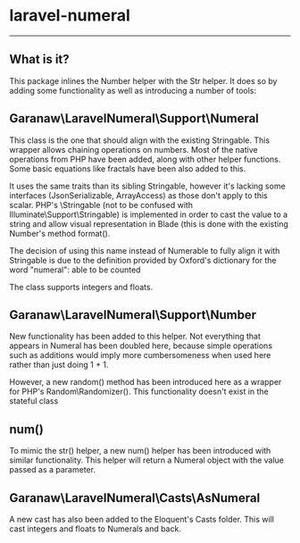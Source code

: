 # laravel-numeral

---

## What is it?

This package inlines the Number helper with the Str helper. It does so by adding some functionality as well as introducing a number of tools:

## Garanaw\LaravelNumeral\Support\Numeral

This class is the one that should align with the existing Stringable. This wrapper allows chaining operations on numbers. Most of the native operations from PHP have been added, along with other helper functions. Some basic equations like fractals have been also added to this.

It uses the same traits than its sibling Stringable, however it's lacking some interfaces (JsonSerializable, ArrayAccess) as those don't apply to this scalar. PHP's \Stringable (not to be confused with Illuminate\Support\Stringable) is implemented in order to cast the value to a string and allow visual representation in Blade (this is done with the existing Number's method format().

The decision of using this name instead of Numerable to fully align it with Stringable is due to the definition provided by Oxford's dictionary for the word "numeral": able to be counted

The class supports integers and floats.

## Garanaw\LaravelNumeral\Support\Number

New functionality has been added to this helper. Not everything that appears in Numeral has been doubled here, because simple operations such as additions would imply more cumbersomeness when used here rather than just doing 1 + 1.

However, a new random() method has been introduced here as a wrapper for PHP's Random\Randomizer(). This functionality doesn't exist in the stateful class

## num()

To mimic the str() helper, a new num() helper has been introduced with similar functionality. This helper will return a Numeral object with the value passed as a parameter.

## Garanaw\LaravelNumeral\Casts\AsNumeral

A new cast has also been added to the Eloquent's Casts folder. This will cast integers and floats to Numerals and back.